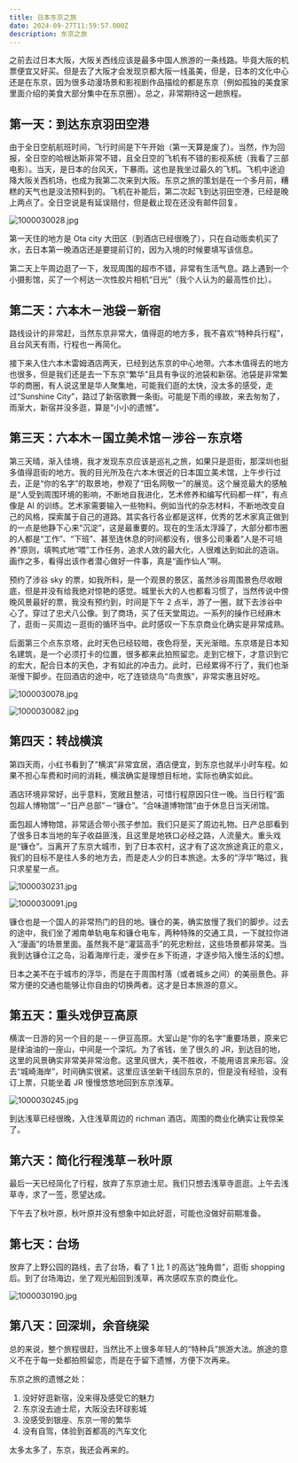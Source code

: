 ```yaml
---
title: 日本东京之旅
date: 2024-09-27T11:59:57.000Z
description: 东京之旅
---
```


之前去过日本大阪，大阪关西线应该是最多中国人旅游的一条线路。毕竟大阪的机票便宜又好买。但是去了大阪才会发现京都大阪一线虽美，但是，日本的文化中心还是在东京，因为很多动漫场景和影视剧作品描绘的都是东京（例如孤独的美食家里面介绍的美食大部分集中在东京圈）。总之，非常期待这一趟旅程。

## 第一天：到达东京羽田空港

由于全日空航航班时间，飞行时间是下午开始（第一天算是废了）。当然，作为回报，全日空的哈根达斯非常不错，且全日空的飞机有不错的影视系统（我看了三部电影）。当天，是日本的台风天，下暴雨。这也是我坐过最久的飞机。飞机中途迫降大阪关西机场，也成为我第二次来到大阪。东京之旅的策划是在一个多月前，糟糕的天气也是没法预料到的。飞机在补能后，第二次起飞到达羽田空港，已经是晚上两点了。全日空说是有延误赔付，但是截止现在还没有邮件回复。

![1000030028.jpg](https://brandonxiang.top/img/1000030028.jpg)

第一天住的地方是 Ota city 大田区（到酒店已经很晚了），只在自动贩卖机买了水，去日本第一晚酒店还是要提前订的，因为入境的时候要填写该信息。

第二天上午周边逛了一下，发现周围的超市不错，非常有生活气息。路上遇到一个小摄影馆，买了一个柯达一次性胶片相机“日光”（我个人认为的最高性价比）。

## 第二天：六本木－池袋－新宿

路线设计的非常赶，当然东京非常大，值得逛的地方多，我不喜欢“特种兵行程”，且台风天有雨，行程也一再简化。

接下来入住六本木雷姆酒店两天，已经到达东京的中心地带。六本木值得去的地方也很多，但是我们还是去一下东京“繁华”且具有争议的池袋和新宿。池袋是非常繁华的商圈，有人说这里是华人聚集地，可能我们逛的太快，没太多的感受，走过“Sunshine City”，路过了新宿歌舞一条街。可能是下雨的缘故，来去匆匆了，雨渐大，新宿并没多逛，算是“小小的遗憾”。

## 第三天：六本木－国立美术馆－涉谷－东京塔

第三天晴，渐入佳境，我才发现东京应该是巡礼之旅，如果只是逛街，那深圳也挺多值得逛街的地方。我的目光所及在六本木很近的日本国立美术馆，上午步行过去，正是“你的名字”的取景地，参观了“田名网敬一”的展览。这个展览最大的感触是“人受到周围环境的影响，不断地自我进化，艺术修养和编写代码都一样”，有点像是 AI 的训练。艺术家需要输入一些物料。例如当代的杂志材料，不断地改变自己的风格，探索属于自己的道路。其实各行各业都是这样，优秀的艺术家真正做到的一点是他静下心来“沉淀”，这是最重要的。现在的生活太浮躁了，大部分都市圈的人都是“工作”、“下班”、甚至连休息的时间都没有，很多公司秉着“人是不可培养”原则，填鸭式地“喂”工作任务，追求人效的最大化，人很难达到如此的造诣。画作之多，看得出该作者潜心做好一件事，真是“画作仙人”啊。

预约了涉谷 sky 的票，如我所料，是一个观景的景区，虽然涉谷周围景色尽收眼底，但是并没有给我绝对惊艳的感觉。城里长大的人也都看习惯了，当然传说中傍晚风景最好的票，我没有预约到，时间是下午 2 点半，游了一圈，就下去涉谷中心了。穿过了忠犬八公像。到了商场，买了任天堂周边。一系列的操作已经麻木了，逛街－买周边－逛街的循环当中。此时感叹一下东京商业化确实是非常成熟。

后面第三个点东京塔，此时天色已经较暗，夜色将至，天光渐暗。东京塔是日本知名建筑，是一个必须打卡的位置，很多都来此拍照留恋。走到它根下，才意识到它的宏大，配合日本的天色，才有如此的冲击力。此时，已经累得不行了，我们也渐渐慢下脚步。在回酒店的途中，吃了连锁烧鸟“鸟贵族”，非常实惠且好吃。

![1000030078.jpg](https://brandonxiang.top/img/1000030078.jpg)

![1000030082.jpg](https://brandonxiang.top/img/1000030082.jpg)

## 第四天：转战横滨

第四天雨，小红书看到了“横滨”非常宜居，酒店便宜，到东京也就半小时车程。如果不担心车费和时间的消耗，横滨确实是理想目标地，实际也确实如此。

酒店环境非常好，出乎意料，宽敞且整洁，可惜行程原因只住一晚。当日行程“面包超人博物馆”－“日产总部”－“镰仓”。“合味道博物馆”由于休息日当天闭馆。

面包超人博物馆，非常适合带小孩子参加。我们只是买了周边礼物。日产总部看到了很多日本当地的车子收益匪浅，且这里是地铁口必经之路，人流量大。重头戏是“镰仓”。当离开了东京大城市，到了日本农村，这才有了这次旅途真正的意义，我们的目标不是往人多的地方去，而是走人少的日本旅途。太多的“浮华”略过，我只求星星一点。

![1000030231.jpg](https://brandonxiang.top/img/1000030231.jpg)

![1000030091.jpg](https://brandonxiang.top/img/1000030091.jpg)

镰仓也是一个国人的非常热门的目的地。镰仓的美，确实放慢了我们的脚步。过去的途中，我们坐了湘南单轨电车和镰仓电车，两种特殊的交通工具，一下就拉你进入“漫画”的场景里面。虽然我不是“灌篮高手”的死忠粉丝，这些场景都非常美。当我到达镰仓江之岛，沿着海岸行走，漫步在乡下街道，才逐步陷入慢生活的幻想。

日本之美不在于城市的浮华，而是在于周围村落（或者城乡之间）的美丽景色。非常方便的交通也能够让你自由的切换两者。这才是日本旅游的意义。

## 第五天：重头戏伊豆高原

横滨一日游的另一个目的是－－伊豆高原。大室山是“你的名字”重要场景，原来它是绿油油的一座山，中间是一个深坑。为了省钱，坐了很久的 JR，到达目的地，这里的风景确实非常美非常治愈。这里风很大，美不胜收，不能用语言来形容。没去“城崎海岸”，时间确实很紧。这里应该坐新干线回东京的，但是没有经验，没有订上票，只能坐着 JR 慢慢悠悠地回到东京浅草。

![1000030245.jpg](https://brandonxiang.top/img/1000030245.jpg)

到达浅草已经很晚，入住浅草周边的 richman 酒店。周围的商业化确实让我惊呆了。

## 第六天：简化行程浅草－秋叶原

最后一天已经简化了行程，放弃了东京迪士尼。我们只想去浅草寺逛逛。上午去浅草寺，求了一签，愿望达成。

下午去了秋叶原，秋叶原并没有想象中如此好逛，可能也没做好前期准备。

## 第七天：台场

放弃了上野公园的路线，去了台场，看了 1 比 1 的高达“独角兽”，逛街 shopping 后。到了台场海边，坐了观光船回到浅草，再次感叹东京的商业化。

![1000030190.jpg](https://brandonxiang.top/img/1000030190.jpg)

## 第八天：回深圳，余音绕梁

总的来说，整个旅程很赶，当然比不上很多年轻人的“特种兵”旅游大法。旅途的意义不在于每一处都拍照留恋，而是在于留下遗憾，方便下次再来。

东京之旅的遗憾之处：

1. 没好好逛新宿，没来得及感受它的魅力
2. 东京没去迪士尼，大阪没去环球影城
3. 没感受到银座、东京一带的繁华
4. 没有自驾，体验到首都高的汽车文化

太多太多了，东京，我还会再来的。
